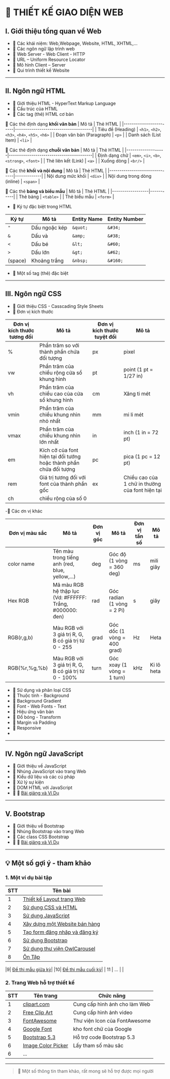 # 📘 THIẾT KẾ GIAO DIỆN WEB

## I. Giới thiệu tổng quan về Web
- 🔹 Các khái niệm: Web,Webpage, Website, HTML, XHTML,... 
- 🔹 Các ngôn ngữ lập trình web 
- 🔹 Web Server - Web Client - HTTP
- 🔹 URL – Uniform Resource Locator
- 🔹 Mô hình Client – Server
- 🔹 Qui trình thiết kế Website

---

## II. Ngôn ngữ HTML
- 🔹 Giới thiệu HTML - HyperText Markup Language
- 🔹 Cấu trúc của HTML
- 🔹 Các tag (thẻ) HTML cơ bản

🔸 Các thẻ định dạng **khối văn bản**
| Mô tả                  | Thẻ HTML                             |
|------------------------|--------------------------------------|
| Tiêu đề (Heading)      | `<h1>`, `<h2>`, `<h3>`, `<h4>`, `<h5>`, `<h6>` |
| Đoạn văn bản (Paragraph) | `<p>`                              |
| Danh sách (List Item)  | `<li>`                               |

🔸 Các thẻ định dạng **chuỗi văn bản**
| Mô tả             | Thẻ HTML                                |
|-------------------|-----------------------------------------|
| Định dạng chữ     | `<em>`, `<i>`, `<b>`, `<strong>`, `<font>` |
| Thẻ liên kết (Link) | `<a>`                                |
| Xuống dòng        | `<br/>`                                 |

🔸 Các thẻ **khối và nội dung**
| Mô tả                          | Thẻ HTML    |
|-------------------------------|-------------|
| Nội dung mức khối             | `<div>`     |
| Nội dung trong dòng (inline)  | `<span>`    |

🔸 Các thẻ **bảng và biểu mẫu**
| Mô tả           | Thẻ HTML  |
|------------------|-----------|
| Thẻ bảng         | `<table>` |
| Thẻ biểu mẫu     | `<form>`  |

- 🔹 Ký tự đặc biệt trong HTML

| Ký tự     | Mô tả            | Entity Name | Entity Number |
|-----------|------------------|-------------|----------------|
| `"`       | Dấu ngoặc kép     | `&quot;`     | `&#34;`         |
| `&`       | Dấu và            | `&amp;`      | `&#38;`         |
| `<`       | Dấu bé            | `&lt;`       | `&#60;`         |
| `>`       | Dấu lớn           | `&gt;`       | `&#62;`         |
| (space)   | Khoảng trắng      | `&nbsp;`     | `&#160;`        |
- 🔹 Một số tag (thẻ) đặc biệt

---

## III. Ngôn ngữ CSS
- 🔹 Giới thiệu CSS - Casscading Style Sheets
- 🔹 Đơn vị kích thước
  
| Đơn vị kích thước tương đối| Mô tả| Đơn vị kích thước tuyệt đối| Mô tả|
|--------|------|--------|------|
| % | Phần trăm so với thành phần chứa đối tượng|px| pixel|
|vw| Phần trăm của chiều rộng cửa sổ khung hình |pt| point (1 pt = 1/27 in)|
|vh| Phần trăm của chiều cao của cửa sổ khung hình|cm| Xăng ti mét|
|vmin| Phần trăm của chiều khung nhìn nhỏ nhất|mm| mi li mét|
|vmax| Phần trăm của chiều khung nhìn lớn nhất|in| inch (1 in = 72 pt)|
|em| Kích cỡ của font hiện tại đối tướng hoặc thành phần chứa đối tượng|pc| pica (1 pc = 12 pt)|
|rem| Giá trị tương đối với font của thành phần gốc|ex| Chiều cao của 1 chữ in thường của font hiện tại|
|ch| chiều rộng của số 0|

-🔹 Các ơn vị khác

| Đơn vị màu sắc| Mô tả| Đơn vị góc| Mô tả|Đơn vị tần số| Mô tả|
|--------|------|--------|------|--------|------|
|color name| Tên màu trong tiếng anh (red, blue, yellow,...)|deg|Góc độ (1 vòng = 360 deg)|ms|mili giây|
|Hex RGB| Mã màu RGB hệ thập lục (Vd: #FFFFFF: Trắng, #000000: đen)|rad|Góc radian (1 vòng = 2 Pi)|s|giây|
|RGB(r,g,b)| Màu RGB với 3 giá trị R, G, B có giá trị từ 0 - 255|grad|Góc dốc (1 vòng = 400 grad)|Hz| Heta|
|RGB(%r,%g,%b)| Màu RGB với 3 giá trị R, G, B có giá trị từ 0 - 100%|turn|Góc xoay (1 vòng = 1 turn)|kHz|Ki lô heta|

- 🔹 Sử dụng và phân loại CSS
- 🔹 Thuộc tính - Background
- 🔹 Background Gradient 
- 🔹 Font - Web Fonts - Text
- 🔹 Hiệu ứng văn bản
- 🔹 Đổ bóng - Transform
- 🔹 Margin và Padding
- 🔹 Responsive
- 
---

## IV. Ngôn ngữ JavaScript
- 🔹 Giới thiệu về JavaScript 
- 🔹 Nhúng JavaScript vào trang Web
- 🔹 Kiểu dữ liệu và các cú pháp
- 🔹 Xử lý sự kiện
- 🔹 DOM HTML với JavaScript
- 🔹 📝 [Bài giảng và Ví Dụ](https://www.youtube.com/playlist?list=PLk2ohMBz-QlWdRr52aJkEUpHxG6A7KtCj)  

---

## V. Bootstrap 
- 🔹 Giới thiệu về Bootstrap
- 🔹 Nhúng Bootstrap vào trang Web
- 🔹 Các class CSS Bootstrap
- 🔹 📝 [Bài giảng và Ví Dụ](https://www.youtube.com/watch?v=K1t008QJCEo&list=PLk2ohMBz-QlUT7Ect-F2EKXsdyGFWWGnb)  

---

## 💡 Một số gợi ý - tham khảo
### 1. Một ví dụ bài tập

| STT | Tên bài     |
|-----|--------------|
| 1   | [Thiết kế Layout trang Web](https://github.com/TuanKiet1774/WEB_UI/tree/main/B%C3%A0i%20T%E1%BA%ADp%20Th%E1%BB%B1c%20H%C3%A0nh/Lab1_Ph%E1%BA%A1m%20Tu%C3%A2n%20Ki%E1%BB%87t)|
| 2   | [Sử dụng CSS và HTML](https://github.com/TuanKiet1774/WEB_UI/tree/main/B%C3%A0i%20T%E1%BA%ADp%20Th%E1%BB%B1c%20H%C3%A0nh/Lab2_Ph%E1%BA%A1m%20Tu%E1%BA%A5n%20Ki%E1%BB%87t)    |
|3| [Sử dụng JavaScript](https://github.com/TuanKiet1774/WEB_UI/tree/main/B%C3%A0i%20T%E1%BA%ADp%20Th%E1%BB%B1c%20H%C3%A0nh/BT_JavaScript)|
| 4  | [Xây dựng một Website bán hàng](https://github.com/TuanKiet1774/WEB_UI/tree/main/B%C3%A0i%20T%E1%BA%ADp%20Th%E1%BB%B1c%20H%C3%A0nh/Lab3_Ph%E1%BA%A1m%20Tu%E1%BA%A5n%20Ki%E1%BB%87t)     |
| 5   | [Tạo form đăng nhâp và đăng ký](https://github.com/TuanKiet1774/WEB_UI/tree/main/B%C3%A0i%20T%E1%BA%ADp%20Th%E1%BB%B1c%20H%C3%A0nh/Lab4_Ph%E1%BA%A1m%20Tu%E1%BA%A5n%20Ki%E1%BB%87t)|
| 6  | [Sử dụng Bootstrap](https://github.com/TuanKiet1774/WEB_UI/tree/main/B%C3%A0i%20T%E1%BA%ADp%20Th%E1%BB%B1c%20H%C3%A0nh/Lab5_Ph%E1%BA%A1m%20Tu%C3%A2n%20Ki%E1%BB%87t)      | 
|7   | [Sử dụng thư viện OwlCarousel](https://github.com/TuanKiet1774/WEB_UI/tree/main/B%C3%A0i%20T%E1%BA%ADp%20Th%E1%BB%B1c%20H%C3%A0nh/BT_OwlCarousel) |
| 8  | [Ôn Tập](https://github.com/TuanKiet1774/WEB_UI/tree/main/%C3%94n%20T%E1%BA%ADp%20CK)|

|9| [Đề thi mẫu giữa kỳ](https://github.com/TuanKiet1774/WEB_UI/tree/main/Tu%E1%BA%A5n%20Ki%C3%AAt%20-%2064131060%20-%20Gi%E1%BB%AFa%20K%E1%BB%B3)|
|10| [Đề thi mẫu cuối kỳ](https://github.com/TuanKiet1774/WEB_UI/tree/main/Tu%E1%BA%A5n%20Ki%E1%BB%87t%20-%2064131060%20-%20Cu%E1%BB%91i%20K%E1%BB%B3)|
| 11 | ...          |                                                            |

### 2. Trang Web hỗ trợ thiết kế

| STT | Tên trang     | Chức năng|
|-----|---------------|----------|
| 1   | [clipart.com](https://www.clipart.com/)| Cung cấp hình ảnh cho làm Web|
| 2   | [Free Clip Art](https://free-clip-art.com/)| Cung cấp hình ảnh video|
| 3   | [FontAwesome](https://fontawesome.com/icons)| Thư viện Icon của FontAwesome| 
| 4   | [Google Font](https://fonts.google.com/)| kho font chữ của Google|
| 5   | [Bootstrap 5.3](https://getbootstrap.com/docs/5.3/getting-started/introduction/)| Hỗ trợ code Bootstrap 5.3
| 6   | [Image Color Picker](https://imagecolorpicker.com/vi)| Lấy tham số màu săc|
| 6   | ...          |

---
>📑 Một số thông tin tham khảo, rất mong sẽ hỗ trợ được mọi người
